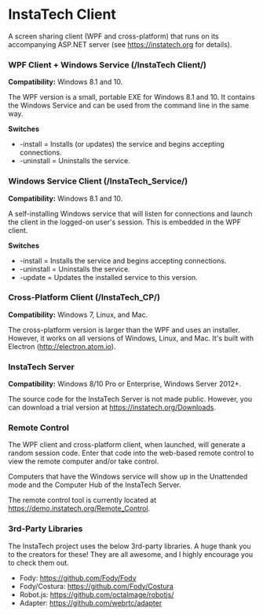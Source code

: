 # InstaTech Client

A screen sharing client (WPF and cross-platform) that runs on its accompanying ASP.NET server (see https://instatech.org for details).

### WPF Client + Windows Service (/InstaTech Client/)
**Compatibility:** Windows 8.1 and 10.

The WPF version is a small, portable EXE for Windows 8.1 and 10.  It contains the Windows Service and can be used from the command line in the same way.

**Switches**
   * -install = Installs (or updates) the service and begins accepting connections.
   * -uninstall = Uninstalls the service.

### Windows Service Client (/InstaTech_Service/)
**Compatibility:** Windows 8.1 and 10.

A self-installing Windows service that will listen for connections and launch the client in the logged-on user's session.  This is embedded in the WPF client.

**Switches**
   * -install = Installs the service and begins accepting connections.
   * -uninstall = Uninstalls the service.
   * -update = Updates the installed service to this version.

### Cross-Platform Client (/InstaTech_CP/)
**Compatibility:** Windows 7, Linux, and Mac.

The cross-platform version is larger than the WPF and uses an installer.  However, it works on all versions of Windows, Linux, and Mac.  It's built with Electron (http://electron.atom.io).

### InstaTech Server
**Compatibility:** Windows 8/10 Pro or Enterprise, Windows Server 2012+.

The source code for the InstaTech Server is not made public.  However, you can download a trial version at https://instatech.org/Downloads.

### Remote Control
The WPF client and cross-platform client, when launched, will generate a random session code.  Enter that code into the web-based remote control to view the remote computer and/or take control.

Computers that have the Windows service will show up in the Unattended mode and the Computer Hub of the InstaTech Server.

The remote control tool is currently located at https://demo.instatech.org/Remote_Control.

### 3rd-Party Libraries
The InstaTech project uses the below 3rd-party libraries.  A huge thank you to the creators for these!  They are all awesome, and I highly encourage you to check them out.
- Fody: https://github.com/Fody/Fody
- Fody/Costura: https://github.com/Fody/Costura
- Robot.js: https://github.com/octalmage/robotjs/
- Adapter: https://github.com/webrtc/adapter
